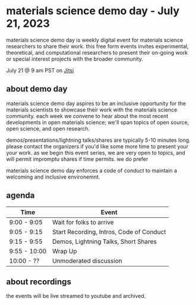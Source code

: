 # materials science demo day - July 21, 2023 

materials science demo day is weekly digital event for materials science researchers to share their work. this free form events invites experimental, theoretical, and computational researchers to present their on-going work or special interest projects with the broader community.

July 21 @ 9 am PST on [Jitsi](https://meet.jit.si/mgf-materials-science-demo-friday)

## about demo day

materials science demo day aspires to be an inclusive opportunity for the materials scientists to showcase their work with the materials science community. each week we convene to hear about the most recent developments in open materials science; we'll span topics of open source, open science, and open research.

demos/presentations/lightning talks/shares are typically 5-10 minutes long. please contact the organizers if you'd like some more time to present your your work. as we begin this event series, we are very open to topics, and will permit impromptu shares if time permits. we do prefer 

materials science demo day enforces a code of conduct to maintain a welcoming and inclusive environemnt.

## agenda


| Time        | Event                      |
|-------------|----------------------------|
| 9:00 - 9:05 | Wait for folks to arrive   |
| 9:05 - 9:15 | Start Recording, Intros, Code of Conduct |
| 9:15 - 9:55 | Demos, Lightning Talks, Short Shares |
| 9:55 - 10:00 | Wrap Up |
| 10:00 - ?? | Unmoderated discussion |

## about recordings

the events will be live streamed to youtube and archived.
